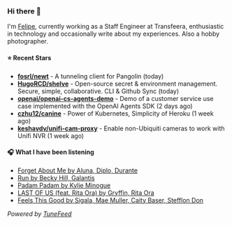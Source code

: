 ### Hi there 👋

I'm [Felipe](https://felipevm.com), currently working as a Staff Engineer at Transfeera, enthusiastic in technology and occasionally write about my experiences. Also a hobby photographer.

#### ⭐ Recent Stars
- **[fosrl/newt](https://github.com/fosrl/newt)** - A tunneling client for Pangolin (today)
- **[HugoRCD/shelve](https://github.com/HugoRCD/shelve)** - Open-source secret &amp; environment management. Secure, simple, collaborative. CLI &amp; Github Sync (today)
- **[openai/openai-cs-agents-demo](https://github.com/openai/openai-cs-agents-demo)** - Demo of a customer service use case implemented with the OpenAI Agents SDK (2 days ago)
- **[czhu12/canine](https://github.com/czhu12/canine)** - Power of Kubernetes, Simplicity of Heroku (1 week ago)
- **[keshavdv/unifi-cam-proxy](https://github.com/keshavdv/unifi-cam-proxy)** - Enable non-Ubiquiti cameras to work with Unifi NVR (1 week ago)

#### 🎧 What I have been listening
- [Forget About Me by Aluna, Diplo, Durante](https://open.spotify.com/track/3iQPrziLwsCnbX2yBshs2a)
- [Run by Becky Hill, Galantis](https://open.spotify.com/track/6oYXbji1rn7U6bFuNYekpQ)
- [Padam Padam by Kylie Minogue](https://open.spotify.com/track/44MuEHdlociG8KjhPhOVw5)
- [LAST OF US (feat. Rita Ora) by Gryffin, Rita Ora](https://open.spotify.com/track/2Mwmp4qVCe8CJcalsT4xm1)
- [Feels This Good by Sigala, Mae Muller, Caity Baser, Stefflon Don](https://open.spotify.com/track/1TytykMo9zFzNdRbqTxfep)

_Powered by [TuneFeed](https://tunefeed.app?ref=github.com)_
